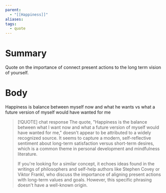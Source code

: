 ```yaml
---
parent:
  - "[[Happiness]]"
aliases: 
tags:
  - quote
---
```

# Summary 
Quote on the importance of connect present actions to the long term vision of yourself.
# Body
Happiness is balance between myself now and what he wants vs what a future version of myself would have wanted for me

> [!QUOTE] chat response
> The quote, "Happiness is the balance between what I want now and what a future version of myself would have wanted for me," doesn't appear to be attributed to a widely recognized source. It seems to capture a modern, self-reflective sentiment about long-term satisfaction versus short-term desires, which is a common theme in personal development and mindfulness literature. 
> 
> If you're looking for a similar concept, it echoes ideas found in the writings of philosophers and self-help authors like Stephen Covey or Viktor Frankl, who discuss the importance of aligning present actions with long-term values and goals. However, this specific phrasing doesn't have a well-known origin. 
